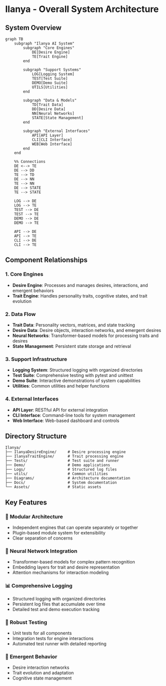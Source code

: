 # Ilanya - Overall System Architecture

## System Overview

```mermaid
graph TB
    subgraph "Ilanya AI System"
        subgraph "Core Engines"
            DE[Desire Engine]
            TE[Trait Engine]
        end
        
        subgraph "Support Systems"
            LOG[Logging System]
            TEST[Test Suite]
            DEMO[Demo Suite]
            UTILS[Utilities]
        end
        
        subgraph "Data & Models"
            TD[Trait Data]
            DD[Desire Data]
            NN[Neural Networks]
            STATE[State Management]
        end
        
        subgraph "External Interfaces"
            API[API Layer]
            CLI[CLI Interface]
            WEB[Web Interface]
        end
    end
    
    %% Connections
    DE <--> TE
    DE --> DD
    TE --> TD
    DE --> NN
    TE --> NN
    DE --> STATE
    TE --> STATE
    
    LOG --> DE
    LOG --> TE
    TEST --> DE
    TEST --> TE
    DEMO --> DE
    DEMO --> TE
    
    API --> DE
    API --> TE
    CLI --> DE
    CLI --> TE
```

## Component Relationships

### 1. Core Engines
- **Desire Engine**: Processes and manages desires, interactions, and emergent behaviors
- **Trait Engine**: Handles personality traits, cognitive states, and trait evolution

### 2. Data Flow
- **Trait Data**: Personality vectors, matrices, and state tracking
- **Desire Data**: Desire objects, interaction networks, and emergent desires
- **Neural Networks**: Transformer-based models for processing traits and desires
- **State Management**: Persistent state storage and retrieval

### 3. Support Infrastructure
- **Logging System**: Structured logging with organized directories
- **Test Suite**: Comprehensive testing with pytest and unittest
- **Demo Suite**: Interactive demonstrations of system capabilities
- **Utilities**: Common utilities and helper functions

### 4. External Interfaces
- **API Layer**: RESTful API for external integration
- **CLI Interface**: Command-line tools for system management
- **Web Interface**: Web-based dashboard and controls

## Directory Structure

```
Ilanya/
├── IlanyaDesireEngine/     # Desire processing engine
├── IlanyaTraitEngine/      # Trait processing engine
├── Tests/                  # Test suite and runner
├── Demo/                   # Demo applications
├── Logs/                   # Structured log files
├── utils/                  # Common utilities
├── Diagrams/               # Architecture documentation
├── Docs/                   # System documentation
└── Assets/                 # Static assets
```

## Key Features

### 🔄 **Modular Architecture**
- Independent engines that can operate separately or together
- Plugin-based module system for extensibility
- Clear separation of concerns

### 🧠 **Neural Network Integration**
- Transformer-based models for complex pattern recognition
- Embedding layers for trait and desire representation
- Attention mechanisms for interaction modeling

### 📊 **Comprehensive Logging**
- Structured logging with organized directories
- Persistent log files that accumulate over time
- Detailed test and demo execution tracking

### 🧪 **Robust Testing**
- Unit tests for all components
- Integration tests for engine interactions
- Automated test runner with detailed reporting

### 🎯 **Emergent Behavior**
- Desire interaction networks
- Trait evolution and adaptation
- Cognitive state management 